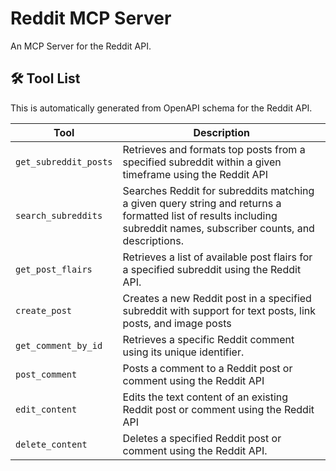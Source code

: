# Reddit MCP Server

An MCP Server for the Reddit API.

## 🛠️ Tool List

This is automatically generated from OpenAPI schema for the Reddit API.


| Tool | Description |
|------|-------------|
| `get_subreddit_posts` | Retrieves and formats top posts from a specified subreddit within a given timeframe using the Reddit API |
| `search_subreddits` | Searches Reddit for subreddits matching a given query string and returns a formatted list of results including subreddit names, subscriber counts, and descriptions. |
| `get_post_flairs` | Retrieves a list of available post flairs for a specified subreddit using the Reddit API. |
| `create_post` | Creates a new Reddit post in a specified subreddit with support for text posts, link posts, and image posts |
| `get_comment_by_id` | Retrieves a specific Reddit comment using its unique identifier. |
| `post_comment` | Posts a comment to a Reddit post or comment using the Reddit API |
| `edit_content` | Edits the text content of an existing Reddit post or comment using the Reddit API |
| `delete_content` | Deletes a specified Reddit post or comment using the Reddit API. |
